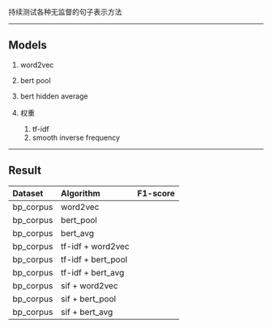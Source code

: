 持续测试各种无监督的句子表示方法

---
## Models
1. word2vec 
2. bert pool
3. bert hidden average
   

4. 权重
    1. tf-idf
    2. smooth inverse frequency
    
---
## Result 
|Dataset  |Algorithm | F1-score|
|:--------|:----------|:--------|
|bp_corpus|word2vec||
|bp_corpus|bert_pool||
|bp_corpus|bert_avg||
|bp_corpus|tf-idf + word2vec||
|bp_corpus|tf-idf + bert_pool||
|bp_corpus|tf-idf + bert_avg||
|bp_corpus|sif + word2vec||
|bp_corpus|sif + bert_pool||
|bp_corpus|sif + bert_avg||